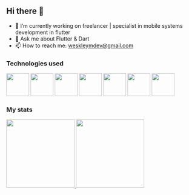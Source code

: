 ## Hi there 👋

- 🔭 I’m currently working on freelancer | specialist in mobile systems development in flutter
- 💬 Ask me about Flutter & Dart
- 📫 How to reach me: weskleymdev@gmail.com

### Technologies used

<div>
  <img src="https://cdn.jsdelivr.net/gh/devicons/devicon@latest/icons/flutter/flutter-original.svg" width="60" />
  <img src="https://cdn.jsdelivr.net/gh/devicons/devicon@latest/icons/dart/dart-original.svg" width="60" />
  <img src="https://cdn.jsdelivr.net/gh/devicons/devicon@latest/icons/kotlin/kotlin-original.svg" width="60" />
  <img src="https://cdn.jsdelivr.net/gh/devicons/devicon@latest/icons/android/android-original-wordmark.svg" width="60" />  
  <img src="https://cdn.jsdelivr.net/gh/devicons/devicon@latest/icons/mobx/mobx-original.svg" width="60" />
  <img src="https://cdn.jsdelivr.net/gh/devicons/devicon@latest/icons/sqlite/sqlite-original.svg" width="60" />
  <img src="https://cdn.jsdelivr.net/gh/devicons/devicon@latest/icons/firebase/firebase-original.svg" width="60" />
</div>

### My stats

<div>
  <a href="https://github.com/weskleyMDev">
  <img height="180cm" src="https://github-readme-stats.vercel.app/api?username=weskleyMDev&show_icons=true&theme=dracula" />
  <img height="180cm" src="https://github-readme-stats.vercel.app/api/top-langs/?username=weskleyMDev&layout=compact&theme=dark" />
</div>
